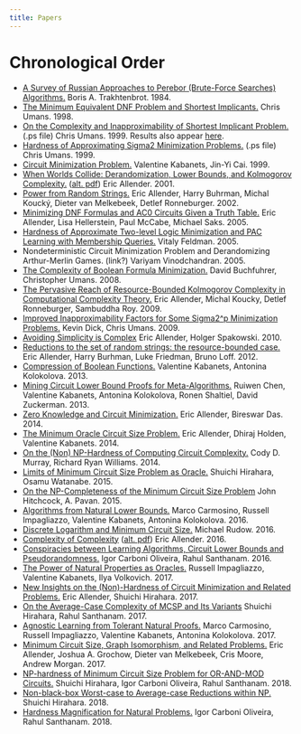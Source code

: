```yaml
---
title: Papers
---
```


# Chronological Order

- [A Survey of Russian Approaches to Perebor (Brute-Force Searches)
  Algorithms.](https://ieeexplore.ieee.org/document/4640789/)
  Boris A. Trakhtenbrot. 1984.
- [The Minimum Equivalent DNF Problem and Shortest
  Implicants.](http://dx.doi.org/10.1006/jcss.2001.1775)
  Chris Umans. 1998.
- [On the Complexity and Inapproximability of Shortest Implicant
  Problem.](http://users.cms.caltech.edu/~umans/papers/U99a.ps) (.ps
  file)
  Chris Umans. 1999. Results also appear
  [here](http://dx.doi.org/10.1006/jcss.2001.1775).
- [Hardness of Approximating Sigma2 Minimization
  Problems.](http://users.cms.caltech.edu/~umans/papers/U99b.ps) (.ps
  file)
  Chris Umans. 1999.
- [Circuit Minimization
  Problem.](https://eccc.weizmann.ac.il/report/1999/045)
  Valentine Kabanets, Jin-Yi Cai. 1999.
- [When Worlds Collide: Derandomization, Lower Bounds, and Kolmogorov
  Complexity.](https://link.springer.com/chapter/10.1007/3-540-45294-X_1)
  ([alt. pdf](http://ftp.cs.rutgers.edu/pub/allender/fsttcs01.pdf))
  Eric Allender. 2001.
- [Power from Random
  Strings.](https://eccc.weizmann.ac.il/report/2002/028)
  Eric Allender, Harry Buhrman, Michal Koucký, Dieter van Melkebeek,
  Detlef Ronneburger. 2002.
- [Minimizing DNF Formulas and AC0 Circuits Given a
  Truth Table.](https://eccc.weizmann.ac.il/report/2005/126/)
  Eric Allender, Lisa Hellerstein, Paul McCabe, Michael Saks. 2005.
- [Hardness of Approximate Two-level Logic Minimization and PAC Learning
  with Membership Queries.](https://eccc.weizmann.ac.il/report/2005/127)
  Vitaly Feldman. 2005.
- Nondeterministic Circuit Minimization Problem and Derandomizing
  Arthur-Merlin Games. (link?)
  Variyam Vinodchandran. 2005.
- [The Complexity of Boolean Formula
  Minimization.](http://dx.doi.org/10.1016/j.jcss.2010.06.011)
  David Buchfuhrer, Christopher Umans. 2008.
- [The Pervasive Reach of Resource-Bounded Kolmogorov Complexity in
  Computational Complexity
  Theory.](https://eccc.weizmann.ac.il/report/2009/051/)
  Eric Allender, Michal Koucky, Detlef Ronneburger, Sambuddha Roy. 2009.
- [Improved Inapproximability Factors for Some Sigma2^p Minimization
  Problems.](https://eccc.weizmann.ac.il/report/2009/107)
  Kevin Dick, Chris Umans. 2009.
- [Avoiding Simplicity is Complex](https://eccc.weizmann.ac.il/report/2010/055)
  Eric Allender, Holger Spakowski. 2010.
- [Reductions to the set of random strings: the resource-bounded
  case.](https://eccc.weizmann.ac.il/report/2012/054/)
  Eric Allender, Harry Burhman, Luke Friedman, Bruno Loff. 2012.
- [Compression of Boolean
  Functions.](https://eccc.weizmann.ac.il/report/2013/024/)
  Valentine Kabanets, Antonina Kolokolova. 2013.
- [Mining Circuit Lower Bound Proofs for
  Meta-Algorithms.](https://eccc.weizmann.ac.il/report/2013/057/)
  Ruiwen Chen, Valentine Kabanets, Antonina Kolokolova, Ronen Shaltiel,
  David Zuckerman. 2013.
- [Zero Knowledge and Circuit
  Minimization.](https://eccc.weizmann.ac.il/report/2014/068/)
  Eric Allender, Bireswar Das. 2014.
- [The Minimum Oracle Circuit Size
  Problem.](https://eccc.weizmann.ac.il/report/2014/176/)
  Eric Allender, Dhiraj Holden, Valentine Kabanets. 2014.
- [On the (Non) NP-Hardness of Computing Circuit
  Complexity.](https://eccc.weizmann.ac.il/report/2014/164)
  Cody D. Murray, Richard Ryan Williams. 2014.
- [Limits of Minimum Circuit Size Problem as
  Oracle.](https://eccc.weizmann.ac.il/report/2015/198/)
  Shuichi Hirahara, Osamu Watanabe. 2015.
- [On the NP-Completeness of the Minimum Circuit Size
  Problem](http://drops.dagstuhl.de/opus/volltexte/2015/5661/)
  John Hitchcock, A. Pavan. 2015.
- [Algorithms from Natural Lower
  Bounds.](https://eccc.weizmann.ac.il/report/2016/008/)
  Marco Carmosino, Russell Impagliazzo, Valentine Kabanets, Antonina
  Kolokolova. 2016.
- [Discrete Logarithm and Minimum Circuit
  Size.](https://eccc.weizmann.ac.il/report/2016/108/)
  Michael Rudow. 2016.
- [Complexity of
  Complexity](https://link.springer.com/chapter/10.1007/978-3-319-50062-1_6)
  ([alt. pdf](http://ftp.cs.rutgers.edu/pub/allender/downey.pdf))
  Eric Allender. 2016.
- [Conspiracies between Learning Algorithms, Circuit Lower Bounds and
  Pseudorandomness.](https://eccc.weizmann.ac.il/report/2016/197/)
  Igor Carboni Oliveira, Rahul Santhanam. 2016.
- [The Power of Natural Properties as
  Oracles.](https://eccc.weizmann.ac.il/report/2017/023/)
  Russell Impagliazzo, Valentine Kabanets, Ilya Volkovich. 2017.
- [New Insights on the (Non)-Hardness of Circuit Minimization and Related
  Problems.](https://eccc.weizmann.ac.il/report/2017/073)
  Eric Allender, Shuichi Hirahara. 2017.
- [On the Average-Case Complexity of MCSP and Its
  Variants](http://drops.dagstuhl.de/opus/volltexte/2017/7540/)
  Shuichi Hirahara, Rahul Santhanam. 2017.
- [Agnostic Learning from Tolerant Natural
  Proofs.](http://drops.dagstuhl.de/opus/volltexte/2017/7584/)
  Marco Carmosino, Russell Impagliazzo, Valentine Kabanets, Antonina
  Kolokolova. 2017.
- [Minimum Circuit Size, Graph Isomorphism, and Related
  Problems.](https://eccc.weizmann.ac.il/report/2017/158)
  Eric Allender, Joshua A. Grochow, Dieter van Melkebeek, Cris Moore,
  Andrew Morgan. 2017.
- [NP-hardness of Minimum Circuit Size Problem for OR-AND-MOD
  Circuits.](https://eccc.weizmann.ac.il/report/2018/030)
  Shuichi Hirahara, Igor Carboni Oliveira, Rahul Santhanam. 2018.
- [Non-black-box Worst-case to Average-case Reductions within
  NP.](https://eccc.weizmann.ac.il/report/2018/138)
  Shuichi Hirahara. 2018.
- [Hardness Magnification for Natural
  Problems.](https://eccc.weizmann.ac.il/report/2018/139/)
  Igor Carboni Oliveira, Rahul Santhanam. 2018.


